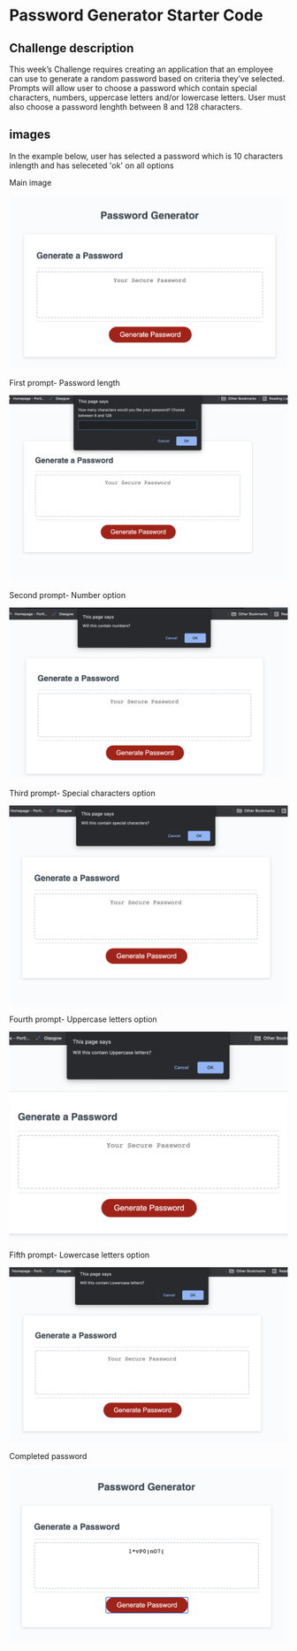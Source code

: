 # Password Generator Starter Code
## Challenge description
This week’s Challenge requires creating an application that an employee can use to generate a random password based on criteria they’ve selected. Prompts will allow user to choose a password which contain special characters, numbers, uppercase letters and/or lowercase letters. User must also choose a password lenghth between 8 and 128 characters.
 
## images
<p> In the example below, user has selected a password which is 10 characters inlength and has seleceted 'ok' on all options</p>

Main image

<img src="https://github.com/Ayla122/Passwood-Gen/blob/main/Develop/Images/1.png"/>

First prompt- Password length 

<img src="https://github.com/Ayla122/Passwood-Gen/blob/main/Develop/Images/2.png"/>

Second prompt- Number option

<img src="https://github.com/Ayla122/Passwood-Gen/blob/main/Develop/Images/3.png"/>

Third prompt- Special characters option

<img src="https://github.com/Ayla122/Passwood-Gen/blob/main/Develop/Images/4.png"/>

Fourth prompt- Uppercase letters option

<img src="https://github.com/Ayla122/Passwood-Gen/blob/main/Develop/Images/5.png"/>

Fifth prompt- Lowercase letters option

<img src="https://github.com/Ayla122/Passwood-Gen/blob/main/Develop/Images/6.png"/>

Completed password

<img src="https://github.com/Ayla122/Passwood-Gen/blob/main/Develop/Images/7.png"/>

